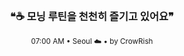 <div align="center">

<br>

<h3>❝☕ 모닝 루틴을 천천히 즐기고 있어요❞</h3>

<sub>07:00 AM • Seoul ☁️ • by CrowRish</sub>

<br>

</div>